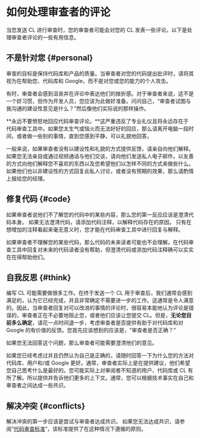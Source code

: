 # 如何处理审查者的评论

当您发送 CL 进行审查时，您的审查者可能会对您的 CL 发表一些评论。以下是处理审查者评论的一些有用信息。

## 不是针对您 {#personal}

审查的目标是保持代码库和产品的质量。当审查者对您的代码提出批评时，请将其视为在帮助您、代码库和 Google，而不是对您或您的能力的个人攻击。

有时，审查者会感到沮丧并在评论中表达他们的挫折感。对于审查者来说，这不是一个好习惯，但作为开发人员，您应该为此做好准备。问问自己，“审查者试图与我沟通的建设性意见是什么？”然后像他们实际说的那样操作。

**永远不要愤怒地回应代码审查评论。**这严重违反了专业礼仪且将永远存在于代码审查工具中。如果您太生气或恼火而无法好好的回应，那么请离开电脑一段时间，或者做一些别的事情，直到您感到平静，可以礼貌地回答。

一般来说，如果审查者没有以建设性和礼貌的方式提供反馈，请亲自向他们解释。如果您无法亲自或通过视频通话与他们交谈，请向他们发送私人电子邮件。以友善的方式向他们解释您不喜欢的东西以及您希望他们以怎样不同的方式来做些什么。如果他们也以非建设性的方式回复此私人讨论，或者没有预期的效果，那么请酌情上报给您的经理。

## 修复代码 {#code}

如果审查者说他们不了解您的代码中的某些内容，那么您的第一反应应该是澄清代码本身。 如果无法澄清代码，请添加代码注释，以解释代码存在的原因。 只有在想增加的注释看起来毫无意义时，您才能在代码审查工具中进行回复与解释。

如果审查者不理解您的某些代码，那么代码的未来读者可能也不会理解。在代码审查工具中回复对未来的代码读者没有帮助，但澄清代码或添加代码注释确可以实实在在得帮助他们。

## 自我反思 {#think}

编写 CL 可能需要做很多工作。在终于发送一个 CL 用于审查后，我们通常会感到满足的，认为它已经完成，并且非常确定不需要进一步的工作。这通常是令人满意的。因此，当审查者回复对可以改进的事情的评论时，很容易本能地认为评论是错误的，审查者正在不必要地阻止您，或者他们应该让您提交 CL。但是，**无论您目前多么确定**，请花一点时间退一步，考虑审查者是否提供有助于对代码库和对 Google 的有价值的反馈。您首先应该想到的应该是，“审查者是否正确？”

如果您无法回答这个问题，那么审查者可能需要澄清他们的意见。

如果您已经考虑过并且仍然认为自己是正确的，请随时回答一下为什么您的方法对代码库、用户和/或 Google 更好。通常，审查者实际上是在提供建议，他们希望您自己思考什么是最好的。您可能实际上对审阅者不知道的用户、代码库或 CL 有所了解。所以提供并告诉他们更多的上下文。通常，您可以根据技术事实在自己和审查者之间达成一些共识。

## 解决冲突 {#conflicts}

解决冲突的第一步应该是尝试与审查者达成共识。 如果您无法达成共识，请参阅“[代码审查标准](../reviewer/standard.md)”，该标准提供了在这种情况下遵循的原则。